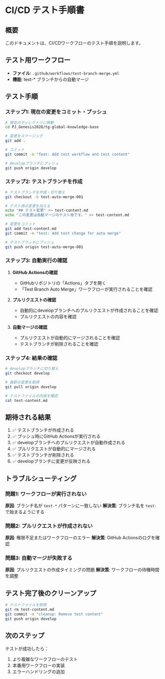 # CI/CD テスト手順書

## 概要
このドキュメントは、CI/CDワークフローのテスト手順を説明します。

## テスト用ワークフロー
- **ファイル**: `.github/workflows/test-branch-merge.yml`
- **機能**: test-* ブランチからの自動マージ

## テスト手順

### ステップ1: 現在の変更をコミット・プッシュ

```bash
# 現在のディレクトリに移動
cd PJ_Genesis2028/tg-global-knowledge-base

# 変更をステージング
git add .

# コミット
git commit -m "feat: Add test workflow and test content"

# developブランチにプッシュ
git push origin develop
```

### ステップ2: テストブランチを作成

```bash
# テストブランチを作成・切り替え
git checkout -b test-auto-merge-001

# テスト用の変更を加える
echo "## テスト変更" >> test-content.md
echo "この変更は自動マージのテスト用です。" >> test-content.md

# 変更をコミット
git add test-content.md
git commit -m "test: Add test change for auto merge"

# テストブランチにプッシュ
git push origin test-auto-merge-001
```

### ステップ3: 自動実行の確認

1. **GitHub Actionsの確認**
   - GitHubリポジトリの「Actions」タブを開く
   - 「Test Branch Auto Merge」ワークフローが実行されることを確認

2. **プルリクエストの確認**
   - 自動的にdevelopブランチへのプルリクエストが作成されることを確認
   - プルリクエストの内容を確認

3. **自動マージの確認**
   - プルリクエストが自動的にマージされることを確認
   - テストブランチが削除されることを確認

### ステップ4: 結果の確認

```bash
# developブランチに切り替え
git checkout develop

# 最新の変更を取得
git pull origin develop

# テストファイルの内容を確認
cat test-content.md
```

## 期待される結果

1. ✅ テストブランチが作成される
2. ✅ プッシュ時にGitHub Actionsが実行される
3. ✅ developブランチへのプルリクエストが自動作成される
4. ✅ プルリクエストが自動的にマージされる
5. ✅ テストブランチが削除される
6. ✅ developブランチに変更が反映される

## トラブルシューティング

### 問題1: ワークフローが実行されない
**原因**: ブランチ名が `test-*` パターンに一致しない
**解決策**: ブランチ名を `test-` で始まるようにする

### 問題2: プルリクエストが作成されない
**原因**: 権限不足またはワークフローのエラー
**解決策**: GitHub Actionsのログを確認

### 問題3: 自動マージが失敗する
**原因**: プルリクエストの作成タイミングの問題
**解決策**: ワークフローの待機時間を調整

## テスト完了後のクリーンアップ

```bash
# テストファイルを削除
git rm test-content.md
git commit -m "cleanup: Remove test content"
git push origin develop
```

## 次のステップ

テストが成功したら：
1. より複雑なワークフローのテスト
2. 本番用ワークフローの実装
3. エラーハンドリングの追加
